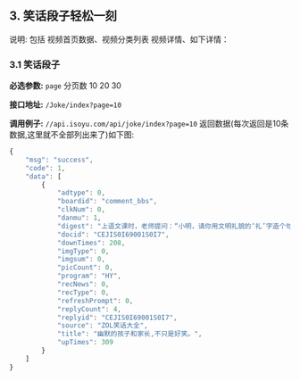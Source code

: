 ## 3. 笑话段子轻松一刻

说明: 包括 视频首页数据、视频分类列表 视频详情、如下详情：

### 3.1 笑话段子

**必选参数:**
      `page`   分页数 10  20  30
      
 **接口地址:**
      `/Joke/index?page=10`
      
 **调用例子:**
      `//api.isoyu.com/api/joke/index?page=10`
      返回数据(每次返回是10条数据,这里就不全部列出来了)如下图:
```javascript
{
    "msg": "success",
    "code": 1,
    "data": [
        {
            "adtype": 0,
            "boardid": "comment_bbs",
            "clkNum": 0,
            "danmu": 1,
            "digest": "上语文课时，老师提问：“小明，请你用文明礼貌的‘礼’字造个句子。”小明思索了一会说：“爸爸提着包出门托人办事。”老师说：“没‘礼’字呀？”小明认真的说：“咋没‘礼’呀？礼在包里呢，爸爸说没礼人家不办事。”",
            "docid": "CEJIS0I69001S0I7",
            "downTimes": 208,
            "imgType": 0,
            "imgsum": 0,
            "picCount": 0,
            "program": "HY",
            "recNews": 0,
            "recType": 0,
            "refreshPrompt": 0,
            "replyCount": 4,
            "replyid": "CEJIS0I69001S0I7",
            "source": "ZOL笑话大全",
            "title": "幽默的孩子和家长,不只是好笑。",
            "upTimes": 309
        }
    ]
}
```